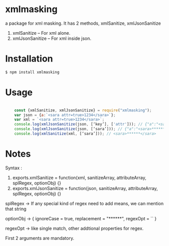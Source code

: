 # xmlmasking
a package for xml masking.      It has 2 methods, xmlSanitize, xmlJsonSanitize
1. xmlSanitize – For xml alone.
2. xmlJsonSanitize – For xml inside json.


# Installation

```bash
$ npm install xmlmasking
```

# Usage

```javascript

    const {xmlSanitize, xmlJsonSanitize} = require("xmlmasking");
    var json = {a:`<sara attr=true>1234</sara>`};
    var xml = `<sara attr=true>1234</sara>`;
    console.log(xmlJsonSanitize(json, [‘key’], ['attr'])); // {"a":"<sara attr="******">1234</sara>"}
    console.log(xmlJsonSanitize(json, [‘sara’])); // {"a":"<sara>******</sara>"}
    console.log(xmlSanitize(xml, [‘sara’])); // <sara>******</sara>
```

# Notes

Syntax :
1. exports.xmlSanitize = function(xml, sanitizeArray, attributeArray, splRegex, optionObj) {}
2. exports.xmlJsonSanitize = function(json, sanitizeArray, attributeArray, splRegex, optionObj) {}

splRegex -> If any special kind of regex need to add means, we can mention that string

optionObj -> { ignoreCase = true, replacement = "******", regexOpt = `` }

regexOpt -> like single match, other addtional properties for regex.

First 2 arguments are mandatory.
